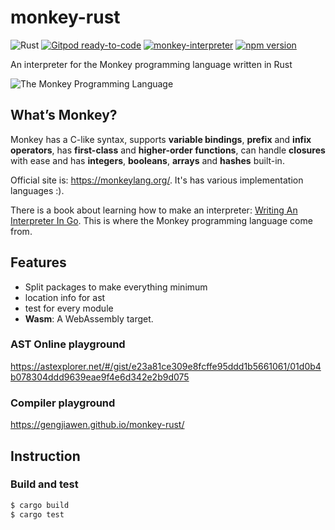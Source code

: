 # monkey-rust

![Rust](https://github.com/gengjiawen/monkey-rust/workflows/Rust/badge.svg)
[![Gitpod ready-to-code](https://img.shields.io/badge/Gitpod-ready--to--code-blue?logo=gitpod)](https://gitpod.io/#https://github.com/gengjiawen/monkey_rust)
[![monkey-interpreter](https://img.shields.io/crates/v/monkey-interpreter)](https://crates.io/crates/monkey-interpreter)
[![npm version](https://img.shields.io/npm/v/@gengjiawen/monkey-wasm)](https://www.npmjs.com/package/@gengjiawen/monkey-wasm)

An interpreter for the Monkey programming language written in Rust

![The Monkey Programming Language](https://cloud.githubusercontent.com/assets/1013641/22617482/9c60c27c-eb09-11e6-9dfa-b04c7fe498ea.png)

## What’s Monkey?

Monkey has a C-like syntax, supports **variable bindings**, **prefix** and **infix operators**, has **first-class** and **higher-order functions**, can handle **closures** with ease and has **integers**, **booleans**, **arrays** and **hashes** built-in.

Official site is: https://monkeylang.org/. It's has various implementation languages :).

There is a book about learning how to make an interpreter: [Writing An Interpreter In Go](https://interpreterbook.com/#the-monkey-programming-language). This is where the Monkey programming language come from.

## Features

- Split packages to make everything minimum
- location info for ast
- test for every module
- **Wasm**: A WebAssembly target.

### AST Online playground
https://astexplorer.net/#/gist/e23a81ce309e8fcffe95ddd1b5661061/01d0b4b078304ddd9639eae9f4e6d342e2b9d075

### Compiler playground
https://gengjiawen.github.io/monkey-rust/

## Instruction

### Build and test

```bash
$ cargo build
$ cargo test
```
